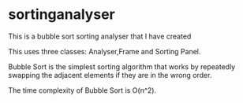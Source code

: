 # sortinganalyser
This is a bubble sort sorting analyser that I have created

This uses three classes: Analyser,Frame and Sorting Panel.

Bubble Sort is the simplest sorting algorithm that works by repeatedly swapping the adjacent elements if they are in the wrong order. 

The time complexity of Bubble Sort is O(n^2).
